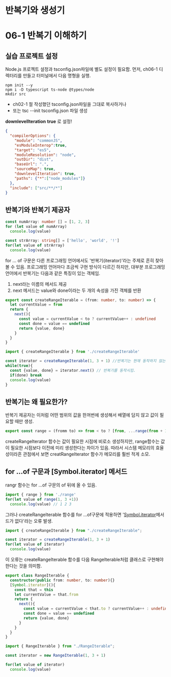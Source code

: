 # 반복기와 생성기

# 06-1 반복기 이해하기

## 실습 프로젝트 설정

Node.js 프로젝트 설정과 tsconfig.json파일에 별도 설정이 필요함.
먼저, ch06-1 디렉터리를 만들고 터미널에서 다음 명형을 실행.

```shell
npm init --y
npm i -D typescript ts-node @types/node
mkdir src
```

- ch02-1 절 작성했던 tsconfig.json파일을 그대로 복사하거나
- 또는 tsc --init tsconfig.json 파일 생성

**downlevelIteration** **true** 로 설정!

```json
{
  "compilerOptions": {
    "module": "commonJS",
    "esModuleInterop":true,
    "target": "es5",
    "moduleResolution": "node",
    "outDir": "dist",
    "baseUrl": ".",
    "sourceMap": true,
    "downlevelIteration": true,
    "paths": {"*":["node_modules"]}
  },
  "include": ["src/**/*"]
}
```

## 반복기와 반복기 제공자

```typescript
const numArray: number [] = [1, 2, 3]
for (let value of numArray)
  console.log(value)

const strArray: string[] = ['hello', 'world', '!']
for(let value of strArray)
  console.log(value)
```

for ... of 구문은 다른 프로그래밍 언어에서도 '반복기(iterator)'라는 주제로 흔히 찾아볼 수 있음. 프로그래밍 언어마다 조금씩 구현 방식이 다르긴 하지만, 대부분 프로그래밍 언어에서 반복기는 다음과 같은 특징이 있는 객체임.

1. next라는 이름의 메서드 제공
2. next 메서드는 value와 done이라는 두 개의 속성을 가진 객체를 반환

```typescript
export const createRangeIterable = (from: number, to: number) => {
  let currentValue = from
  return {
    next(){
      const value = currentValue < to ? currentValue++ : undefined
      const done = value == undefined
      return {value, done}
    }
  }
}
```
```typescript
import { createRangeIterable } from './createRangeIterable'

const iterator = createRangeIterable(1, 3 + 1) //반복기는 현재 동작하지 않는다.
while(true){
  const {value, done} = iterator.next() // 반복기를 동작시킴.
  if(done) break
  console.log(value)
}
```

## 반복기는 왜 필요한가?

반복기 제공자는 이처럼 어떤 범위의 값을 한꺼번에 생성해서 배열에 담지 않고 값이 필요할 때만 생성.

```typescript
export const range = (fromm to) => from < to ? [from, ...range(from + 1, to)]:[]
```

createRangeIterator 함수는 값이 필요한 시점에 비로소 생성하지만, range함수는 값이 필요한 시점보다 이전에 미리 생성한다는 차이가 있음.
따라서 시스템 메모리의 효율성이라흔 관점에서 보면 creatRangeIterator 함수가 메모리를 훨씬 적게 소모.

## for ...of 구문과 [Symbol.iterator] 메서드
rangr 함수는 for ...of 구문의 of 뒤에 올 수 있음.

```typescript
import { range } from './range'
for(let value of range(1, 3 +1))
  console.log(value) // 1 2 3
```

그러나 createRangeIterable 함수를 for ...of구문에 적용하면 '[Symbol.iterator]()메서드가 없다'라는 오류 발생.

```typescript
import { createRangeIterable } from "./createRangeIterable";

const iterator = createRangeIterable(1, 3 + 1)
for(let value of iterator) 
  console.log(value)
```

이 오류는 createRangeIterable 함수를 다음 RangeIterable처럼 클래스로 구현해야 한다는 것을 의미함.

```typescript
export class RangeIterable { 
  constructor(public from: number, to: number){}
  [Symbol.iterator](){
    const that = this
    let currentValue = that.from
    return {
      next(){
        const value = currentValue < that.to ? currentValue++ : undefined
        const done = value == undefined 
        return {value, done}
      }
    }
  }
}
```

```typescript
import { RangeIterable } from "./RangeIterable";

const iterator = new RangeIterable(1, 3 + 1)

for(let value of iterator)
  console.log(value)
```
